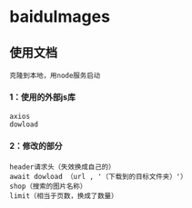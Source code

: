 # baiduImages

## 使用文档

```
克隆到本地，用node服务启动
```

#### 1：使用的外部js库

```
axios
dowload
```

#### 2：修改的部分

```
header请求头（失效换成自己的）
await dowload （url , '（下载到的目标文件夹）'）
shop（搜索的图片名称）
limit（相当于页数，换成了数量）
```

